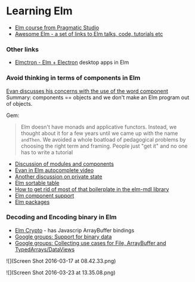 # Learning Elm

* [Elm course from Pragmatic Studio](https://pragmaticstudio.com/courses/elm)
* [Awesome Elm - a set of links to Elm talks, code, tutorials etc](https://github.com/isRuslan/awesome-elm)

### Other links
* [Elmctron - Elm + Electron](http://www.gizra.com/content/elm-electron-build/) desktop apps in Elm

### Avoid thinking in terms of components in Elm

[Evan discusses his concerns with the use of the word component](https://www.reddit.com/r/elm/comments/4xsqhd/practical_examples_in_elm/?)
Summary: components == objects and we don't make an Elm program out of objects.

Gem:

> Elm doesn't have monads and applicative functors. Instead, we thought about it for a few years until we came up with the name `andThen`. We avoided a whole boatload of pedagogical problems by choosing the right term and framing. People just "get it" and no one has to write a tutorial

* [Discussion of modules and components](utm_source=DailyDrip+Elm+Public+List&utm_campaign=3fd10707d0-Elm_Weekly_Drip_20_8_27_2016&utm_medium=email&utm_term=0_5663aebb97-3fd10707d0-142982941#!topic/elm-discuss/_cfOu88oCx4)
* [Evan in Elm autocomplete video](https://www.youtube.com/watch?v=KSuCYUqY058&feature=youtu.be&t=1h14m50s)
* [Another discussion on private state](https://groups.google.com/forum/?utm_source=DailyDrip+Elm+Public+List&utm_campaign=3fd10707d0-Elm_Weekly_Drip_20_8_27_2016&utm_medium=email&utm_term=0_5663aebb97-3fd10707d0-142982941#!topic/elm-discuss/_cfOu88oCx4)
* [Elm sortable table](https://github.com/evancz/elm-sortable-table)
* [How to get rid of most of that boilerplate in the elm-mdl library ](https://medium.com/@debois/elm-components-3d9c00c6c612#.b8euskn3z)
* [Elm component support](http://package.elm-lang.org/packages/emtenet/elm-component-support/1.0.0)
* [Elm packages](http://package.elm-lang.org)


### Decoding and Encoding binary in Elm

* [Elm Crypto](https://github.com/Strikeskids/elm-crypto) - has Javascrip ArrayBuffer bindings
* [Google groups: Support for binary data](https://groups.google.com/forum/#!topic/elm-discuss/spr621OlUeo)
* [Google groups: Collecting use cases for File, ArrayBuffer and TypedArrays/DataViews](https://groups.google.com/forum/#!topic/elm-discuss/u_ui3PlDwLc)

![](Screen Shot 2016-03-17 at 08.42.33.png)

![](Screen Shot 2016-03-23 at 13.35.08.png)

